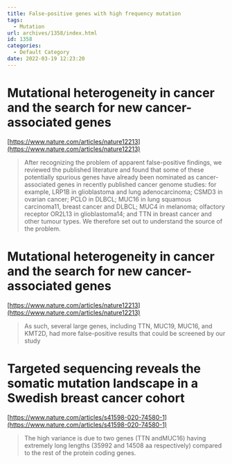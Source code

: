 ```yaml
---
title: False-positive genes with high frequency mutation
tags:
  - Mutation
url: archives/1358/index.html
id: 1358
categories:
  - Default Category
date: 2022-03-19 12:23:20
---
```



# Mutational heterogeneity in cancer and the search for new cancer-associated genes

[https://www.nature.com/articles/nature12213](https://www.nature.com/articles/nature12213)

> After recognizing the problem of apparent false-positive findings, we reviewed the published literature and found that some of these potentially spurious genes have already been nominated as cancer-associated genes in recently published cancer genome studies: for example, LRP1B in glioblastoma and lung adenocarcinoma; CSMD3 in ovarian cancer; PCLO in DLBCL; MUC16 in lung squamous carcinoma11, breast cancer and DLBCL; MUC4 in melanoma; olfactory receptor OR2L13 in glioblastoma14; and TTN in breast cancer and other tumour types. We therefore set out to understand the source of the problem.


# Mutational heterogeneity in cancer and the search for new cancer-associated genes

[https://www.nature.com/articles/nature12213](https://www.nature.com/articles/nature12213)

>As such, several large genes, including TTN, MUC19, MUC16, and KMT2D, had more false-positive results that could be screened by our study

# Targeted sequencing reveals the somatic mutation landscape in a Swedish breast cancer cohort

[https://www.nature.com/articles/s41598-020-74580-1](https://www.nature.com/articles/s41598-020-74580-1)

>The high variance is due to two genes (TTN andMUC16) having extremely long lengths (35992 and 14508 aa respectively) compared to the rest of the protein coding genes. 